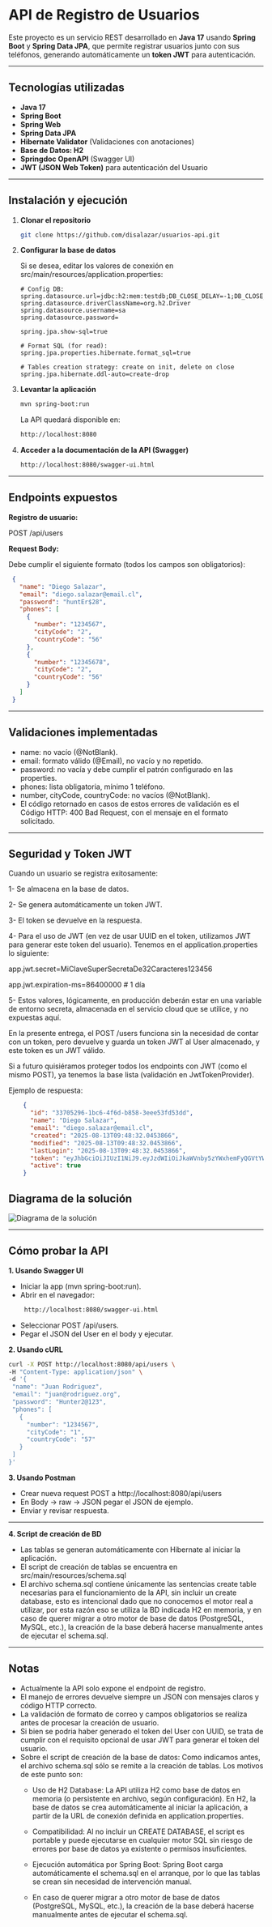 # API de Registro de Usuarios

Este proyecto es un servicio REST desarrollado en **Java 17** usando **Spring Boot** y **Spring Data JPA**, que permite registrar usuarios junto con sus teléfonos, generando automáticamente un **token JWT** para autenticación.

---

## Tecnologías utilizadas
- **Java 17**
- **Spring Boot**
- **Spring Web**
- **Spring Data JPA**
- **Hibernate Validator** (Validaciones con anotaciones)
- **Base de Datos: H2**
- **Springdoc OpenAPI** (Swagger UI)
- **JWT (JSON Web Token)** para autenticación del Usuario

---

## Instalación y ejecución

1. **Clonar el repositorio**
   ```bash
   git clone https://github.com/disalazar/usuarios-api.git

2. **Configurar la base de datos**

   Si se desea, editar los valores de conexión en src/main/resources/application.properties:

   ```properties
   # Config DB:
   spring.datasource.url=jdbc:h2:mem:testdb;DB_CLOSE_DELAY=-1;DB_CLOSE_ON_EXIT=FALSE
   spring.datasource.driverClassName=org.h2.Driver
   spring.datasource.username=sa
   spring.datasource.password=

   spring.jpa.show-sql=true

   # Format SQL (for read):
   spring.jpa.properties.hibernate.format_sql=true

   # Tables creation strategy: create on init, delete on close
   spring.jpa.hibernate.ddl-auto=create-drop

3. **Levantar la aplicación**

   ```bash
   mvn spring-boot:run
   ```

   La API quedará disponible en:

   ```bash
   http://localhost:8080

4. **Acceder a la documentación de la API (Swagger)**

   ```bash
   http://localhost:8080/swagger-ui.html

---

## Endpoints expuestos
   **Registro de usuario:**
   
   POST /api/users

   **Request Body:**

   Debe cumplir el siguiente formato (todos los campos son obligatorios):
   ```json
    {
      "name": "Diego Salazar",
      "email": "diego.salazar@email.cl",
      "password": "huntEr$28",
      "phones": [
        {
          "number": "1234567",
          "cityCode": "2",
          "countryCode": "56"
        },
        {
          "number": "12345678",
          "cityCode": "2",
          "countryCode": "56"
        }
      ]
    }
   ```
---

## Validaciones implementadas
- name: no vacío (@NotBlank).
- email: formato válido (@Email), no vacío y no repetido.
- password: no vacía y debe cumplir el patrón configurado en las properties.
- phones: lista obligatoria, mínimo 1 teléfono.
- number, cityCode, countryCode: no vacíos (@NotBlank).
- El código retornado en casos de estos errores de validación es el Código HTTP: 400 Bad Request, con el mensaje en el formato solicitado.

---

## Seguridad y Token JWT
Cuando un usuario se registra exitosamente: 

1- Se almacena en la base de datos. 

2- Se genera automáticamente un token JWT. 

3- El token se devuelve en la respuesta. 

4- Para el uso de JWT (en vez de usar UUID en el token, utilizamos JWT para generar este token del usuario).
Tenemos en el application.properties lo siguiente:

app.jwt.secret=MiClaveSuperSecretaDe32Caracteres123456

app.jwt.expiration-ms=86400000 # 1 día

5- Estos valores, lógicamente, en producción deberán estar en una variable de entorno secreta, almacenada en el servicio cloud que se utilice, y no expuestas aquí.

En la presente entrega, el POST /users funciona sin la necesidad de contar con un token, pero devuelve y guarda un token JWT al User almacenado, y este token es un JWT válido.

Si a futuro quisiéramos proteger todos los endpoints con JWT (como el mismo POST), ya tenemos la base lista (validación en JwtTokenProvider).

Ejemplo de respuesta:
```json
    {
      "id": "33705296-1bc6-4f6d-b858-3eee53fd53dd",
      "name": "Diego Salazar",
      "email": "diego.salazar@email.cl",
      "created": "2025-08-13T09:48:32.0453866",
      "modified": "2025-08-13T09:48:32.0453866",
      "lastLogin": "2025-08-13T09:48:32.0453866",
      "token": "eyJhbGciOiJIUzI1NiJ9.eyJzdWIiOiJkaWVnby5zYWxhemFyQGVtYWlsLmNsIiwiaWF0IjoxNzU1MDg5MzEyLCJleHAiOjE3NTUxNzU3MTJ9.Xnq7TIB6t0-ARVoje85hb33nAYFqu6OzH4asFtCwcN4",
      "active": true
    }
   ```

## Diagrama de la solución

![Diagrama de la solución](src/docs/api_diagram.svg)

---

## Cómo probar la API

**1. Usando Swagger UI**
- Iniciar la app (mvn spring-boot:run).
- Abrir en el navegador:
  ```bash
   http://localhost:8080/swagger-ui.html
   ```
- Seleccionar POST /api/users.
- Pegar el JSON del User en el body y ejecutar.

**2. Usando cURL**
   ```bash
curl -X POST http://localhost:8080/api/users \
  -H "Content-Type: application/json" \
  -d '{
    "name": "Juan Rodriguez",
    "email": "juan@rodriguez.org",
    "password": "Hunter2@123",
    "phones": [
      {
        "number": "1234567",
        "cityCode": "1",
        "countryCode": "57"
      }
    ]
  }'
   ```
**3. Usando Postman**
- Crear nueva request POST a http://localhost:8080/api/users
- En Body → raw → JSON pegar el JSON de ejemplo.
- Enviar y revisar respuesta.

---

**4. Script de creación de BD**

- Las tablas se generan automáticamente con Hibernate al iniciar la aplicación.
- El script de creación de tablas se encuentra en src/main/resources/schema.sql
- El archivo schema.sql contiene únicamente las sentencias create table necesarias para el funcionamiento de la API, sin incluir un create database, esto es intencional dado que no conocemos el motor real a utilizar, por esta razón eso se utiliza la BD indicada H2 en memoria, y en caso de querer migrar a otro motor de base de datos (PostgreSQL, MySQL, etc.), la creación de la base deberá hacerse manualmente antes de ejecutar el schema.sql.

---

## Notas
- Actualmente la API solo expone el endpoint de registro.
- El manejo de errores devuelve siempre un JSON con mensajes claros y código HTTP correcto.
- La validación de formato de correo y campos obligatorios se realiza antes de procesar la creación de usuario.
- Si bien se podria haber generado el token del User con UUID, se trata de cumplir con el requisito opcional de usar JWT para generar el token del usuario.
- Sobre el script de creación de la base de datos: Como indicamos antes, el archivo schema.sql sólo se remite a la creación de tablas. Los motivos de este punto son:
   * Uso de H2 Database:
   La API utiliza H2 como base de datos en memoria (o persistente en archivo, según configuración). En H2, la base de datos se crea automáticamente al iniciar la aplicación, a partir de la URL de conexión definida en application.properties.

   * Compatibilidad:
   Al no incluir un CREATE DATABASE, el script es portable y puede ejecutarse en cualquier motor SQL sin riesgo de errores por base de datos ya existente o permisos insuficientes.

   * Ejecución automática por Spring Boot:
   Spring Boot carga automáticamente el schema.sql en el arranque, por lo que las tablas se crean sin necesidad de intervención manual.

   * En caso de querer migrar a otro motor de base de datos (PostgreSQL, MySQL, etc.), la creación de la base deberá hacerse manualmente antes de ejecutar el schema.sql.